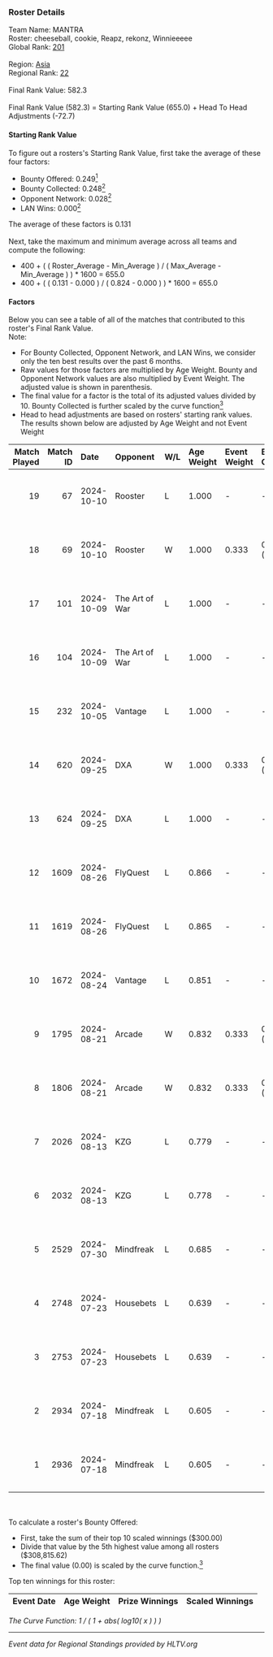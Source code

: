 ### Roster Details<br />
Team Name: MANTRA<br />
Roster: cheeseball, cookie, Reapz, rekonz, Winnieeeee<br />
Global Rank: [201](../../standings_global_2024_10_15.md)<br />
<br />
Region: [Asia]( ../../standings_asia_2024_10_15.md)<br />
Regional Rank: [22]( ../../standings_asia_2024_10_15.md)<br />
<br />
Final Rank Value:  582.3<br />
<br />
Final Rank Value (582.3) = Starting Rank Value (655.0) + Head To Head Adjustments (-72.7)<br />

#### Starting Rank Value<br />
To figure out a rosters's Starting Rank Value, first take the average of these four factors:<br />
- Bounty Offered: 0.249[<sup>1</sup>](#table2)
- Bounty Collected: 0.248[<sup>2</sup>](#table1)
- Opponent Network: 0.028[<sup>2</sup>](#table1)
- LAN Wins: 0.000[<sup>2</sup>](#table1)

The average of these factors is 0.131<br />
<br />
Next, take the maximum and minimum average across all teams and compute the following:<br />
- 400 + ( ( Roster_Average - Min_Average ) / ( Max_Average - Min_Average ) ) * 1600 = 655.0
- 400 + ( ( 0.131 - 0.000 ) / ( 0.824 - 0.000 ) ) * 1600 = 655.0


#### Factors<br />
Below you can see a table of all of the matches that contributed to this roster's Final Rank Value.<br />
Note:<br />

- For Bounty Collected, Opponent Network, and LAN Wins, we consider only the ten best results over the past 6 months.
- Raw values for those factors are multiplied by Age Weight. Bounty and Opponent Network values are also multiplied by Event Weight. The adjusted value is shown in parenthesis.
- The final value for a factor is the total of its adjusted values divided by 10. Bounty Collected is further scaled by the curve function[<sup>3</sup>](#curveFunction)
- Head to head adjustments are based on rosters' starting rank values. The results shown below are adjusted by Age Weight and not Event Weight
<span id="table1"></span><br />


| Match Played | Match ID | Date       | Opponent       | W/L | Age Weight | Event Weight | Bounty Collected | Opponent Network | LAN Wins  | H2H Adj. | Roster                                        |
| -: | -: | :- | :- | :- | :- | :- | :- | :- | :- | -: | :- |
|           19 |       67 | 2024-10-10 | Rooster        | L   | 1.000      | -            | -                | -                | -         |    -9.23 | cheeseball, cookie, Reapz, rekonz, Winnieeeee |
|           18 |       69 | 2024-10-10 | Rooster        | W   | 1.000      | 0.333        | 0.023 (0.008)    | 0.290 (0.097)    | 0 (0.000) |    22.78 | cheeseball, cookie, Reapz, rekonz, Winnieeeee |
|           17 |      101 | 2024-10-09 | The Art of War | L   | 1.000      | -            | -                | -                | -         |    -9.53 | cheeseball, cookie, Reapz, rekonz, Winnieeeee |
|           16 |      104 | 2024-10-09 | The Art of War | L   | 1.000      | -            | -                | -                | -         |   -10.29 | cheeseball, cookie, Reapz, rekonz, Winnieeeee |
|           15 |      232 | 2024-10-05 | Vantage        | L   | 1.000      | -            | -                | -                | -         |   -18.63 | cheeseball, cookie, Reapz, rekonz, Winnieeeee |
|           14 |      620 | 2024-09-25 | DXA            | W   | 1.000      | 0.333        | 0.002 (0.001)    | 0.225 (0.075)    | 0 (0.000) |    17.81 | cheeseball, cookie, Reapz, rekonz, Winnieeeee |
|           13 |      624 | 2024-09-25 | DXA            | L   | 1.000      | -            | -                | -                | -         |   -13.51 | cheeseball, cookie, Reapz, rekonz, Winnieeeee |
|           12 |     1609 | 2024-08-26 | FlyQuest       | L   | 0.866      | -            | -                | -                | -         |    -0.71 | cheeseball, cookie, Reapz, rekonz, Winnieeeee |
|           11 |     1619 | 2024-08-26 | FlyQuest       | L   | 0.865      | -            | -                | -                | -         |    -0.72 | cheeseball, cookie, Reapz, rekonz, Winnieeeee |
|           10 |     1672 | 2024-08-24 | Vantage        | L   | 0.851      | -            | -                | -                | -         |   -15.72 | cheeseball, cookie, Reapz, rekonz, Winnieeeee |
|            9 |     1795 | 2024-08-21 | Arcade         | W   | 0.832      | 0.333        | 0.002 (0.000)    | 0.198 (0.055)    | 0 (0.000) |    13.74 | cheeseball, cookie, Reapz, rekonz, Winnieeeee |
|            8 |     1806 | 2024-08-21 | Arcade         | W   | 0.832      | 0.333        | 0.002 (0.000)    | 0.198 (0.055)    | 0 (0.000) |    14.78 | cheeseball, cookie, Reapz, rekonz, Winnieeeee |
|            7 |     2026 | 2024-08-13 | KZG            | L   | 0.779      | -            | -                | -                | -         |    -9.47 | cheeseball, cookie, mag1c, Reapz, Winnieeeee  |
|            6 |     2032 | 2024-08-13 | KZG            | L   | 0.778      | -            | -                | -                | -         |   -10.12 | cheeseball, cookie, mag1c, Reapz, Winnieeeee  |
|            5 |     2529 | 2024-07-30 | Mindfreak      | L   | 0.685      | -            | -                | -                | -         |    -8.13 | cheeseball, cookie, mag1c, Reapz, Winnieeeee  |
|            4 |     2748 | 2024-07-23 | Housebets      | L   | 0.639      | -            | -                | -                | -         |    -8.77 | cheeseball, cookie, mag1c, Reapz, Winnieeeee  |
|            3 |     2753 | 2024-07-23 | Housebets      | L   | 0.639      | -            | -                | -                | -         |    -9.27 | cheeseball, cookie, mag1c, Reapz, Winnieeeee  |
|            2 |     2934 | 2024-07-18 | Mindfreak      | L   | 0.605      | -            | -                | -                | -         |    -8.61 | cheeseball, cookie, mag1c, Reapz, Winnieeeee  |
|            1 |     2936 | 2024-07-18 | Mindfreak      | L   | 0.605      | -            | -                | -                | -         |    -9.08 | cheeseball, cookie, mag1c, Reapz, Winnieeeee  |

<br />
<span id="table2"></span><br />
To calculate a roster's Bounty Offered:<br />

- First, take the sum of their top 10 scaled winnings ($300.00)
- Divide that value by the 5th highest value among all rosters ($308,815.62)
- The final value (0.00) is scaled by the curve function.[<sup>3</sup>](#curveFunction)

Top ten winnings for this roster:<br />

| Event Date | Age Weight | Prize Winnings | Scaled Winnings |
| :- | -: | :- | :- |


<span id="curveFunction"></span>_The Curve Function: 1 / ( 1 + abs( log10( x ) ) )_<br />

---
_Event data for Regional Standings provided by HLTV.org_<br />
